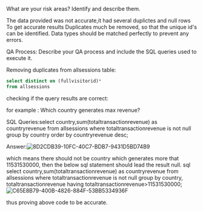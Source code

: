 What are your risk areas? Identify and describe them.

The data provided was not accurate,it had several duplictes and null rows
To get accurate results Duplicates much be removed, so that the unique id's can be identified.
Data types should be matched perfectly to prevent any errors.


QA Process:
Describe your QA process and include the SQL queries used to execute it.

Removing duplicates from allsessions table:

```sql 
select distinct on (fullvisitorid)*
from allsessions
```


checking if the query results are correct:

for example :
Which country generates max revenue?

SQL Queries:select country,sum(totaltransactionrevenue) as countryrevenue from allsessions
where totaltransactionrevenue is not null
group by country
order by countryrevenue desc;

Answer:![8D2CDB39-10FC-40C7-BDB7-9431D5BD74B9](https://github.com/yogitha-90/SQL-project/assets/145248979/008e9b1f-70b2-4588-9842-45919b025db7)

which means there should not be country which generates more that 11531530000, then the below sql statement should lead the result null.
sql
select country,sum(totaltransactionrevenue) as countryrevenue from allsessions
where totaltransactionrevenue is not null
group by country, totaltransactionrevenue
having totaltransactionrevenue>11531530000;
![C65E8B79-400B-4826-884F-53BB5334936F](https://github.com/yogitha-90/SQL-project/assets/145248979/579d95fd-ea47-496a-ad27-d73fbdd7ddd7)

thus proving above code to be accurate.




